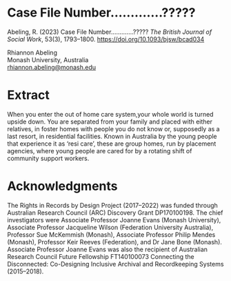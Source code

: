 # Case File Number………….????? 

Abeling, R. (2023) Case File Number………….????? _The British Journal of Social Work_, 53(3), 1793–1800. https://doi.org/10.1093/bjsw/bcad034

Rhiannon Abeling \
Monash University, Australia \
rhiannon.abeling@monash.edu

# Extract 

When you enter the out of home care system,your whole world is turned upside down. You are separated from your family and placed with either relatives, in foster homes with people you do not know or, supposedly as a last resort, in residential facilities. Known in Australia by the young people that experience it as ‘resi care’, these are group homes, run by placement agencies, where young people are cared for by a rotating shift of community support workers.
						  

# Acknowledgments

The Rights in Records by Design Project (2017–2022) was funded through Australian Research Council (ARC) Discovery Grant DP170100198. The chief investigators were Associate Professor Joanne Evans (Monash University), Associate Professor Jacqueline Wilson (Federation University Australia), Professor Sue McKemmish (Monash), Associate Professor Philip Mendes (Monash), Professor Keir Reeves (Federation), and Dr Jane Bone (Monash). Associate Professor Joanne Evans was also the recipient of Australian Research Council Future Fellowship FT140100073 Connecting the Disconnected: Co-Designing Inclusive Archival and Recordkeeping Systems (2015–2018).
